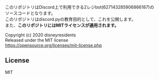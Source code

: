 このリポジトリはDiscord上で利用できる2レジbot(627143285906866187)のソースコードとなります。  
このリポジトリはdiscord.pyの教育目的として、これを公開します。  
また、**このリポジトリにはMITライセンスが適用されます。**  


Copyright (c) 2020 disneyresidents  
Released under the MIT license  
https://opensource.org/licenses/mit-license.php  
## License
MIT

